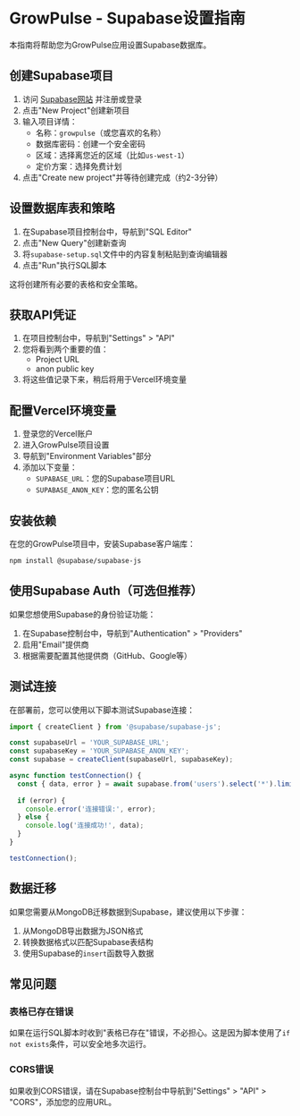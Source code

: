 # GrowPulse - Supabase设置指南

本指南将帮助您为GrowPulse应用设置Supabase数据库。

## 创建Supabase项目

1. 访问 [Supabase网站](https://supabase.com/) 并注册或登录
2. 点击"New Project"创建新项目
3. 输入项目详情：
   - 名称：`growpulse`（或您喜欢的名称）
   - 数据库密码：创建一个安全密码
   - 区域：选择离您近的区域（比如`us-west-1`）
   - 定价方案：选择免费计划
4. 点击"Create new project"并等待创建完成（约2-3分钟）

## 设置数据库表和策略

1. 在Supabase项目控制台中，导航到"SQL Editor"
2. 点击"New Query"创建新查询
3. 将`supabase-setup.sql`文件中的内容复制粘贴到查询编辑器
4. 点击"Run"执行SQL脚本

这将创建所有必要的表格和安全策略。

## 获取API凭证

1. 在项目控制台中，导航到"Settings" > "API"
2. 您将看到两个重要的值：
   - Project URL
   - anon public key
3. 将这些值记录下来，稍后将用于Vercel环境变量

## 配置Vercel环境变量

1. 登录您的Vercel账户
2. 进入GrowPulse项目设置
3. 导航到"Environment Variables"部分
4. 添加以下变量：
   - `SUPABASE_URL`：您的Supabase项目URL
   - `SUPABASE_ANON_KEY`：您的匿名公钥

## 安装依赖

在您的GrowPulse项目中，安装Supabase客户端库：

```bash
npm install @supabase/supabase-js
```

## 使用Supabase Auth（可选但推荐）

如果您想使用Supabase的身份验证功能：

1. 在Supabase控制台中，导航到"Authentication" > "Providers"
2. 启用"Email"提供商
3. 根据需要配置其他提供商（GitHub、Google等）

## 测试连接

在部署前，您可以使用以下脚本测试Supabase连接：

```javascript
import { createClient } from '@supabase/supabase-js';

const supabaseUrl = 'YOUR_SUPABASE_URL';
const supabaseKey = 'YOUR_SUPABASE_ANON_KEY';
const supabase = createClient(supabaseUrl, supabaseKey);

async function testConnection() {
  const { data, error } = await supabase.from('users').select('*').limit(1);
  
  if (error) {
    console.error('连接错误:', error);
  } else {
    console.log('连接成功!', data);
  }
}

testConnection();
```

## 数据迁移

如果您需要从MongoDB迁移数据到Supabase，建议使用以下步骤：

1. 从MongoDB导出数据为JSON格式
2. 转换数据格式以匹配Supabase表结构
3. 使用Supabase的`insert`函数导入数据

## 常见问题

### 表格已存在错误
如果在运行SQL脚本时收到"表格已存在"错误，不必担心。这是因为脚本使用了`if not exists`条件，可以安全地多次运行。

### CORS错误
如果收到CORS错误，请在Supabase控制台中导航到"Settings" > "API" > "CORS"，添加您的应用URL。 